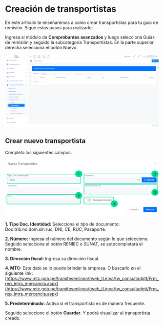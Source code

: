 # Creación de transportistas

En este artículo te enseñaremos a como crear transportistas para tu guía de remisión. Sigue estos pasos para realizarlo:

Ingresa al módulo de **Comprobantes avanzados** y luego selecciona Guías de remisión y seguido la subcategoría Transportistas. 
En la parte superior derecha selecciona el botón Nuevo.

![Alt text](img/modulotransportistas.jpg)

## Crear nuevo transportista

Completa los siguientes campos:

![Alt text](img/modulotransportistas3.jpg)

**1. Tipo Doc. Identidad:** Selecciona el tipo de documento:  Doc.trib.no.dom.sin.ruc, DNI, CE, RUC, Pasaporte.

**2. Número:** Ingresa el número del documento según lo que selecciono. Seguido selecciona el botón RENIEC o SUNAT, se autocompletará el nombre.

**3. Dirección fiscal:** Ingresa su dirección fiscal.

**4. MTC:** Este dato se lo puede brindar la empresa. O buscarlo en el siguiente link: [https://www.mtc.gob.pe/tramitesenlinea/tweb_tLinea/tw_consultadgtt/Frm_rep_intra_mercancia.aspx](https://www.mtc.gob.pe/tramitesenlinea/tweb_tLinea/tw_consultadgtt/Frm_rep_intra_mercancia.aspx)

**5. Predeterminado:** Activa si el transportista es de manera frecuente.

Seguido seleccione el botón **Guardar**. Y podrá visualizar al transportista creado.

